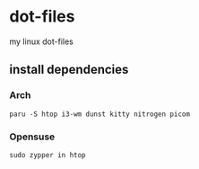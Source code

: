 # dot-files

my linux dot-files

## install dependencies

### Arch

    paru -S htop i3-wm dunst kitty nitrogen picom

### Opensuse

    sudo zypper in htop
